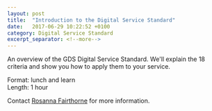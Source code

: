 ```yaml
---
layout: post
title:  "Introduction to the Digital Service Standard"
date:   2017-06-29 10:22:52 +0100
category: Digital Service Standard
excerpt_separator: <!--more-->
---
```


An overview of the GDS Digital Service Standard. We'll explain the 18 criteria and show you how to apply them to your service.

Format: lunch and learn  
Length: 1 hour

Contact <a href="mailto:CentreOfExcellenceCentral@digital.homeoffice.gov.uk">Rosanna Fairthorne</a> for more information.
